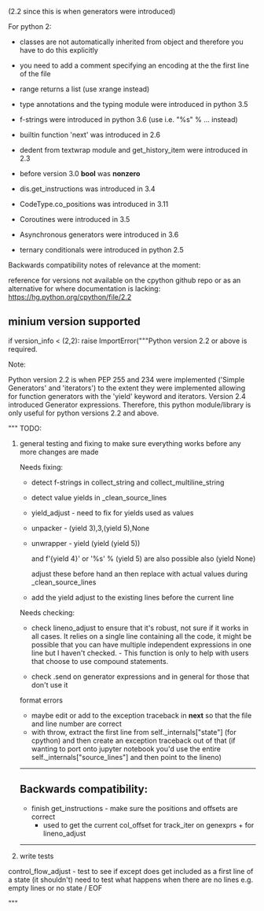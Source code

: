 
(2.2 since this is when generators were introduced)

For python 2:

 - classes are not automatically inherited from object
   and therefore you have to do this explicitly
 
 - you need to add a comment specifying an encoding at 
   the the first line of the file

 - range returns a list (use xrange instead)

 - type annotations and the typing module were introduced in python 3.5

 - f-strings were introduced in python 3.6 (use i.e. "%s" % ... instead)
 
 - builtin function 'next' was introduced in 2.6

 - dedent from textwrap module and get_history_item were introduced in 2.3

 - before version 3.0 __bool__ was __nonzero__

 - dis.get_instructions was introduced in 3.4

 - CodeType.co_positions was introduced in 3.11

 - Coroutines were introduced in 3.5

 - Asynchronous generators were introduced in 3.6

 - ternary conditionals were introduced in python 2.5


 Backwards compatibility notes of relevance at the moment:

reference for versions not available on the 
cpython github repo or as an alternative for 
where documentation is lacking: https://hg.python.org/cpython/file/2.2


## minium version supported ##
if version_info < (2,2):
    raise ImportError("""Python version 2.2 or above is required.

Note:

Python version 2.2 is when PEP 255 and 234 were implemented ('Simple Generators' and 'iterators') to the extent they
were implemented allowing for function generators with the 'yield' keyword and iterators. Version 2.4 introduced 
Generator expressions. Therefore, this python module/library is only useful for python versions 2.2 and above.



"""
TODO:

1. general testing and fixing to make sure everything works before any more changes are made

    Needs fixing:

    - detect f-strings in collect_string and collect_multiline_string

    - detect value yields in _clean_source_lines

     - yield_adjust - need to fix for yields used as values
      - unpacker - (yield 3),3,(yield 5),None
      - unwrapper - yield (yield (yield 5))
        
        and f'{yield 4}' or '%s' % (yield 5) are also possible
        also (yield None)

        adjust these before hand an then replace with actual 
        values during _clean_source_lines
    
    - add the yield adjust to the existing lines before the current line

    Needs checking:

    - check lineno_adjust to ensure that it's robust, not sure if it works in all cases.
      It relies on a single line containing all the code, it might be possible that you
      can have multiple independent expressions in one line but I haven't checked. -
      This function is only to help with users that choose to use compound statements.
    
    - check .send on generator expressions and in general for those that don't use it

    format errors
    - maybe edit or add to the exception traceback in __next__ so that the file and line number are correct
    - with throw, extract the first line from self._internals["state"] (for cpython) and then create an exception traceback out of that
    (if wanting to port onto jupyter notebook you'd use the entire self._internals["source_lines"] and then point to the lineno)

    -----------------------------------------------
    Backwards compatibility:
    -----------------------------------------------
    - finish get_instructions - make sure the positions and offsets are correct
      - used to get the current col_offset for track_iter on genexprs + for lineno_adjust
    -----------------------------------------------
 
2. write tests

control_flow_adjust - test to see if except does get included as a first line of a state (it shouldn't)
need to test what happens when there are no lines e.g. empty lines or no state / EOF

"""